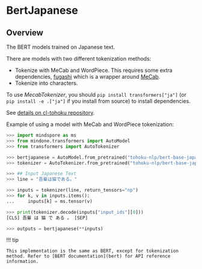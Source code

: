 <!--Copyright 2020 The HuggingFace Team. All rights reserved.

Licensed under the Apache License, Version 2.0 (the "License"); you may not use this file except in compliance with
the License. You may obtain a copy of the License at

http://www.apache.org/licenses/LICENSE-2.0

Unless required by applicable law or agreed to in writing, software distributed under the License is distributed on
an "AS IS" BASIS, WITHOUT WARRANTIES OR CONDITIONS OF ANY KIND, either express or implied. See the License for the
specific language governing permissions and limitations under the License.

⚠️ Note that this file is in Markdown but contain specific syntax for our doc-builder (similar to MDX) that may not be
rendered properly in your Markdown viewer.

-->

# BertJapanese

## Overview

The BERT models trained on Japanese text.

There are models with two different tokenization methods:

- Tokenize with MeCab and WordPiece. This requires some extra dependencies, [fugashi](https://github.com/polm/fugashi) which is a wrapper around [MeCab](https://taku910.github.io/mecab/).
- Tokenize into characters.

To use *MecabTokenizer*, you should `pip install transformers["ja"]` (or `pip install -e .["ja"]` if you install from source) to install dependencies.

See [details on cl-tohoku repository](https://github.com/cl-tohoku/bert-japanese).

Example of using a model with MeCab and WordPiece tokenization:

```python
>>> import mindspore as ms
>>> from mindone.transformers import AutoModel
>>> from transformers import AutoTokenizer

>>> bertjapanese = AutoModel.from_pretrained("tohoku-nlp/bert-base-japanese")
>>> tokenizer = AutoTokenizer.from_pretrained("tohoku-nlp/bert-base-japanese")

>>> ## Input Japanese Text
>>> line = "吾輩は猫である。"

>>> inputs = tokenizer(line, return_tensors="np")
>>> for k, v in inputs.items():
...     inputs[k] = ms.tensor(v)

>>> print(tokenizer.decode(inputs["input_ids"][0]))
[CLS] 吾輩 は 猫 で ある 。 [SEP]

>>> outputs = bertjapanese(**inputs)
```

!!! tip

    This implementation is the same as BERT, except for tokenization method. Refer to [BERT documentation](bert) for API reference information.
